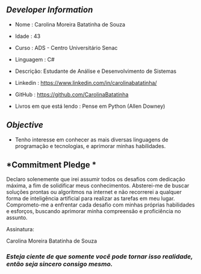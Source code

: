 ##   *Developer Information*

-  Nome : Carolina Moreira Batatinha de Souza
-  Idade : 43
-  Curso : ADS - Centro Universitário Senac
-  Linguagem : C#


-  Descrição: 
Estudante de Análise e Desenvolvimento de Sistemas


-  Linkedin : https://www.linkedin.com/in/carolinabatatinha/
- GitHub : https://github.com/CarolinaBatatinha


- Livros em que está lendo : Pense em Python (Allen Downey)

##  *Objective*

 - Tenho interesse em conhecer as mais diversas linguagens de programação e tecnologias, e aprimorar minhas habilidades.



## *Commitment Pledge *


Declaro solenemente que irei assumir todos os desafios com dedicação máxima, a fim de solidificar meus conhecimentos. Absterei-me de buscar soluções prontas ou algoritmos na internet e não recorrerei a qualquer forma de inteligência artificial para realizar as tarefas em meu lugar. Comprometo-me a enfrentar cada desafio com minhas próprias habilidades e esforços, buscando aprimorar minha compreensão e proficiência no assunto.

Assinatura: 

Carolina Moreira Batatinha de Souza



### *Esteja ciente de que somente você pode tornar isso realidade, então seja sincero consigo mesmo.*